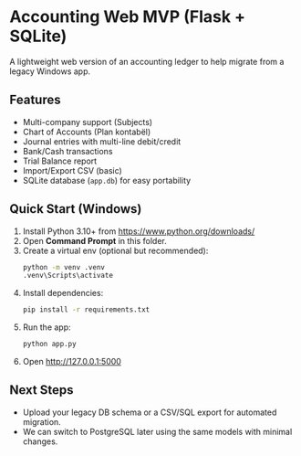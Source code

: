 # Accounting Web MVP (Flask + SQLite)

A lightweight web version of an accounting ledger to help migrate from a legacy Windows app.

## Features
- Multi-company support (Subjects)
- Chart of Accounts (Plan kontabël)
- Journal entries with multi-line debit/credit
- Bank/Cash transactions
- Trial Balance report
- Import/Export CSV (basic)
- SQLite database (`app.db`) for easy portability

## Quick Start (Windows)
1. Install Python 3.10+ from https://www.python.org/downloads/
2. Open **Command Prompt** in this folder.
3. Create a virtual env (optional but recommended):
   ```bat
   python -m venv .venv
   .venv\Scripts\activate
   ```
4. Install dependencies:
   ```bat
   pip install -r requirements.txt
   ```
5. Run the app:
   ```bat
   python app.py
   ```
6. Open http://127.0.0.1:5000

## Next Steps
- Upload your legacy DB schema or a CSV/SQL export for automated migration.
- We can switch to PostgreSQL later using the same models with minimal changes.
